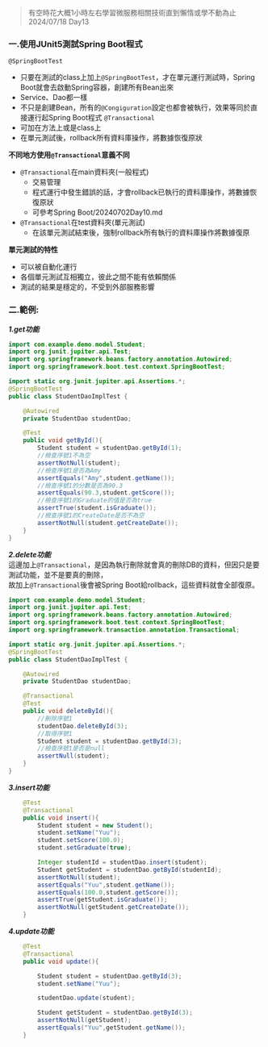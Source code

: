 >有空時花大概1小時左右學習微服務相關技術直到懶惰或學不動為止 2024/07/18 Day13


### 一.使用JUnit5測試Spring Boot程式  
`@SpringBootTest`  
- 只要在測試的class上加上`@SpringBootTest`，才在單元運行測試時，Spring Boot就會去啟動Spring容器，創建所有Bean出來
- Service、Dao都一樣
- 不只是創建Bean，所有的`@Congiguration`設定也都會被執行，效果等同於直接運行起Spring Boot程式
`@Transactional`  
- 可加在方法上或是class上
- 在單元測試後，rollback所有資料庫操作，將數據恢復原狀

**不同地方使用`@Transactional`意義不同**  
  - `@Transactional`在main資料夾(一般程式)
    - 交易管理
    - 程式運行中發生錯誤的話，才會rollback已執行的資料庫操作，將數據恢復原狀
    - 可參考Spring Boot/20240702Day10.md
  - `@Transactional`在test資料夾(單元測試)
    - 在該單元測試結束後，強制rollback所有執行的資料庫操作將數據復原

**單元測試的特性**  
- 可以被自動化運行
- 各個單元測試互相獨立，彼此之間不能有依賴關係
- 測試的結果是穩定的，不受到外部服務影響

### 二.範例:  

***1.get功能***   
```java
import com.example.demo.model.Student;
import org.junit.jupiter.api.Test;
import org.springframework.beans.factory.annotation.Autowired;
import org.springframework.boot.test.context.SpringBootTest;

import static org.junit.jupiter.api.Assertions.*;
@SpringBootTest
public class StudentDaoImplTest {

    @Autowired
    private StudentDao studentDao;

    @Test
    public void getById(){
        Student student = studentDao.getById(1);
        //檢查序號1不為空
        assertNotNull(student);
        //檢查序號1是否為Amy
        assertEquals("Amy",student.getName());
        //檢查序號1的分數是否為90.3
        assertEquals(90.3,student.getScore());
        //檢查序號1的Graduate的值是否為true
        assertTrue(student.isGraduate());
        //檢查序號1的CreateDate是否不為空
        assertNotNull(student.getCreateDate());
    }
}
```
***2.delete功能***  
這邊加上`@Transactional`，是因為執行刪除就會真的刪除DB的資料，但因只是要測試功能，並不是要真的刪除，  
故加上`@Transactional`後會被Spring Boot給rollback，這些資料就會全部復原。  
```java
import com.example.demo.model.Student;
import org.junit.jupiter.api.Test;
import org.springframework.beans.factory.annotation.Autowired;
import org.springframework.boot.test.context.SpringBootTest;
import org.springframework.transaction.annotation.Transactional;

import static org.junit.jupiter.api.Assertions.*;
@SpringBootTest
public class StudentDaoImplTest {

    @Autowired
    private StudentDao studentDao;

    @Transactional
    @Test
    public void deleteById(){
        //刪除序號1
        studentDao.deleteById(3);
        //取得序號1
        Student student = studentDao.getById(3);
        //檢查序號1是否是null
        assertNull(student);
    }
}
```
***3.insert功能***  
```java
    @Test
    @Transactional
    public void insert(){
        Student student = new Student();
        student.setName("Yuu");
        student.setScore(100.0);
        student.setGraduate(true);

        Integer studentId = studentDao.insert(student);
        Student getStudent = studentDao.getById(studentId);
        assertNotNull(student);
        assertEquals("Yuu",student.getName());
        assertEquals(100.0,student.getScore());
        assertTrue(getStudent.isGraduate());
        assertNotNull(getStudent.getCreateDate());
    }
```
***4.update功能***  
```java
    @Test
    @Transactional
    public void update(){

        Student student = studentDao.getById(3);
        student.setName("Yuu");

        studentDao.update(student);

        Student getStudent = studentDao.getById(3);
        assertNotNull(getStudent);
        assertEquals("Yuu",getStudent.getName());
    }
```



